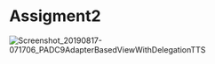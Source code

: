 # Assigment2

![Screenshot_20190817-071706_PADC9AdapterBasedViewWithDelegationTTS](https://user-images.githubusercontent.com/34875938/63207208-d977db80-c0e7-11e9-8f1a-5d368fc38c23.jpg)
